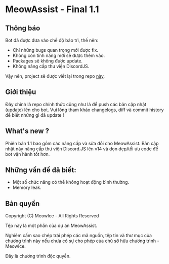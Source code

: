 # MeowAssist - Final 1.1
## Thông báo

Bot đã được đưa vào chế độ bảo trì, thế nên:
+ Chỉ những bugs quan trọng mới được fix.
+ Không còn tính năng mới sẽ được thêm vào.
+ Packages sẽ không được update.
+ Không nâng cấp thư viện DiscordJS.

Vậy nên, project sẽ được viết lại trong repo [này](https://github.com/MeowIce/meowassist).

## Giới thiệu

Đây chính là repo chính thức cũng như là để push các bản cập nhật (update) lên cho bot.
Vui lòng tham khảo changelogs, diff và commit history để biết những gì đã update !

## What's new ?

Phiên bản 1.1 bao gồm các nâng cấp và sửa đổi cho MeowAssist. Bản cập nhật này nâng cấp thư viện Discord.JS lên v14 và dọn dẹp/tối ưu code để bot vận hành tốt hơn.

## Những vấn đề đã biết:

+ Một số chức năng có thể  không hoạt động bình thường.
+ Memory leak.

## Bản quyền

Copyright (C) MeowIce - All Rights Reserved

Tệp này là một phần của dự án MeowAssist. 

Nghiêm cấm sao chép trái phép các mã nguồn, tệp tin và thư mục của chương trình này nếu chưa có sự cho phép của chủ sở hữu chương trình - MeowIce.

Đây là chương trình độc quyền.

